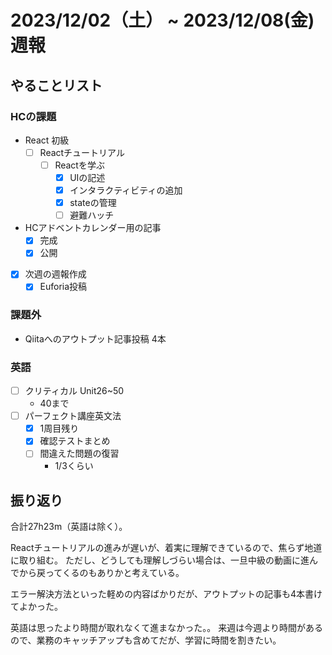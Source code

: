 # 2023/12/02（土） ~ 2023/12/08(金) 週報

## やることリスト

### HCの課題

- React 初級
  - [ ] Reactチュートリアル
    - [ ] Reactを学ぶ
      - [x] UIの記述
      - [x] インタラクティビティの追加
      - [x] stateの管理
      - [ ] 避難ハッチ

- HCアドベントカレンダー用の記事
  - [x] 完成
  - [x] 公開

- [x] 次週の週報作成
  - [x] Euforia投稿

### 課題外

- Qiitaへのアウトプット記事投稿 4本

### 英語

- [ ] クリティカル Unit26~50
  - 40まで
- [ ] パーフェクト講座英文法
  - [x] 1周目残り
  - [x] 確認テストまとめ
  - [ ] 間違えた問題の復習
    - 1/3くらい

## 振り返り

合計27h23m（英語は除く）。

Reactチュートリアルの進みが遅いが、着実に理解できているので、焦らず地道に取り組む。
ただし、どうしても理解しづらい場合は、一旦中級の動画に進んでから戻ってくるのもありかと考えている。

エラー解決方法といった軽めの内容ばかりだが、アウトプットの記事も4本書けてよかった。

英語は思ったより時間が取れなくて進まなかった。。
来週は今週より時間があるので、業務のキャッチアップも含めてだが、学習に時間を割きたい。
